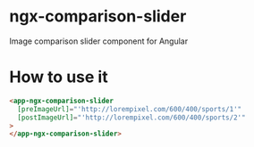 # ngx-comparison-slider
Image comparison slider component for Angular

# How to use it
```HTML
<app-ngx-comparison-slider
  [preImageUrl]="'http://lorempixel.com/600/400/sports/1'"
  [postImageUrl]="'http://lorempixel.com/600/400/sports/2'"
>
</app-ngx-comparison-slider>
```
